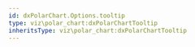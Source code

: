 ```yaml
---
id: dxPolarChart.Options.tooltip
type: viz\polar_chart:dxPolarChartTooltip
inheritsType: viz\polar_chart:dxPolarChartTooltip
---
```

